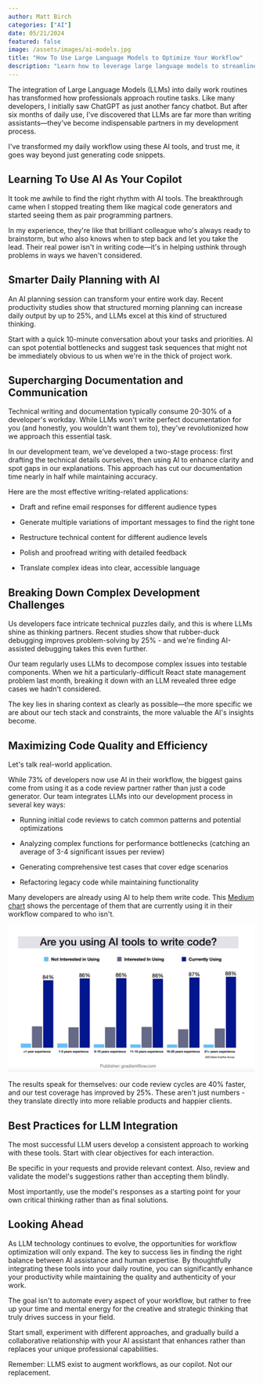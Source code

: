 ```yaml
---
author: Matt Birch
categories: ["AI"]
date: 05/21/2024
featured: false
image: /assets/images/ai-models.jpg
title: "How To Use Large Language Models to Optimize Your Workflow"
description: "Learn how to leverage large language models to streamline and enhance your workflow. Discover practical applications for automating tasks, improving productivity, and boosting efficiency in your daily operations."
---
```


The integration of Large Language Models (LLMs) into daily work routines has transformed how professionals approach routine tasks. Like many developers, I initially saw ChatGPT as just another fancy chatbot. But after six months of daily use, I've discovered that LLMs are far more than writing assistants—they've become indispensable partners in my development process.

I've transformed my daily workflow using these AI tools, and trust me, it goes way beyond just generating code snippets.

## Learning To Use AI As Your Copilot

It took me awhile to find the right rhythm with AI tools. The breakthrough came when I stopped treating them like magical code generators and started seeing them as pair programming partners.

In my experience, they're like that brilliant colleague who's always ready to brainstorm, but who also knows when to step back and let you take the lead. Their real power isn't in writing code—it's in helping usthink through problems in ways we haven't considered.

## Smarter Daily Planning with AI

An AI planning session can transform your entire work day. Recent productivity studies show that structured morning planning can increase daily output by up to 25%, and LLMs excel at this kind of structured thinking.

Start with a quick 10-minute conversation about your tasks and priorities. AI can spot potential bottlenecks and suggest task sequences that might not be immediately obvious to us when we're in the thick of project work.

## Supercharging Documentation and Communication

Technical writing and documentation typically consume 20-30% of a developer's workday. While LLMs won't write perfect documentation for you (and honestly, you wouldn't want them to), they've revolutionized how we approach this essential task.

In our development team, we've developed a two-stage process: first drafting the technical details ourselves, then using AI to enhance clarity and spot gaps in our explanations. This approach has cut our documentation time nearly in half while maintaining accuracy.

Here are the most effective writing-related applications:

- Draft and refine email responses for different audience types

- Generate multiple variations of important messages to find the right tone

- Restructure technical content for different audience levels

- Polish and proofread writing with detailed feedback

- Translate complex ideas into clear, accessible language

## Breaking Down Complex Development Challenges

Us developers face intricate technical puzzles daily, and this is where LLMs shine as thinking partners. Recent studies show that rubber-duck debugging improves problem-solving by 25% - and we're finding AI-assisted debugging takes this even further.

Our team regularly uses LLMs to decompose complex issues into testable components. When we hit a particularly-difficult React state management problem last month, breaking it down with an LLM revealed three edge cases we hadn't considered.

The key lies in sharing context as clearly as possible—the more specific we are about our tech stack and constraints, the more valuable the AI's insights become.

## Maximizing Code Quality and Efficiency

Let's talk real-world application.

While 73% of developers now use AI in their workflow, the biggest gains come from using it as a code review partner rather than just a code generator. Our team integrates LLMs into our development process in several key ways:

- Running initial code reviews to catch common patterns and potential optimizations

- Analyzing complex functions for performance bottlenecks (catching an average of 3-4 significant issues per review)

- Generating comprehensive test cases that cover edge scenarios

- Refactoring legacy code while maintaining functionality

Many developers are already using AI to help them write code. This [Medium chart](https://medium.com/@animalscholar/ai-tools-for-writing-code-ad3dd177829c) shows the percentage of them that are currently using it in their workflow compared to who isn't.

![AI code writing use chart](/assets/images/ai-code-writing.jpg)

The results speak for themselves: our code review cycles are 40% faster, and our test coverage has improved by 25%. These aren't just numbers - they translate directly into more reliable products and happier clients.

## Best Practices for LLM Integration

The most successful LLM users develop a consistent approach to working with these tools. Start with clear objectives for each interaction.

Be specific in your requests and provide relevant context. Also, review and validate the model's suggestions rather than accepting them blindly.

Most importantly, use the model's responses as a starting point for your own critical thinking rather than as final solutions.

## Looking Ahead

As LLM technology continues to evolve, the opportunities for workflow optimization will only expand. The key to success lies in finding the right balance between AI assistance and human expertise. By thoughtfully integrating these tools into your daily routine, you can significantly enhance your productivity while maintaining the quality and authenticity of your work.

The goal isn't to automate every aspect of your workflow, but rather to free up your time and mental energy for the creative and strategic thinking that truly drives success in your field.

Start small, experiment with different approaches, and gradually build a collaborative relationship with your AI assistant that enhances rather than replaces your unique professional capabilities.

Remember: LLMS exist to augment workflows, as our copilot. Not our replacement.
